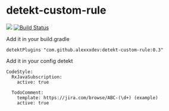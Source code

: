 # detekt-custom-rule

[![](https://jitpack.io/v/alexxxdev/detekt-custom-rule.svg)](https://jitpack.io/#alexxxdev/detekt-custom-rule)
[![Build Status](https://travis-ci.com/alexxxdev/detekt-custom-rule.svg?branch=master)](https://travis-ci.com/alexxxdev/detekt-custom-rule)

Add it in your build.gradle
```
detektPlugins "com.github.alexxxdev:detekt-custom-rule:0.3"
```

Add it in your config detekt
```
CodeStyle:
  RxJavaSubscription:
    active: true

  TodoComment:
    template: https://jira.com/browse/ABC-(\d+) (example)
    active: true
```
